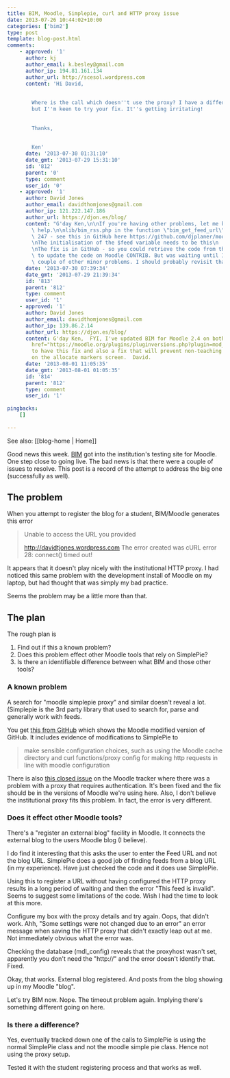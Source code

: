 ```yaml
---
title: BIM, Moodle, Simplepie, curl and HTTP proxy issue
date: 2013-07-26 10:44:02+10:00
categories: ['bim2']
type: post
template: blog-post.html
comments:
    - approved: '1'
      author: kj
      author_email: k.besley@gmail.com
      author_ip: 194.81.161.134
      author_url: http://scesol.wordpress.com
      content: 'Hi David,
    
    
        Where is the call which doesn''t use the proxy? I have a different issue to you,
        but I''m keen to try your fix. It''s getting irritating!
    
    
        Thanks,
    
    
        Ken'
      date: '2013-07-30 01:31:10'
      date_gmt: '2013-07-29 15:31:10'
      id: '812'
      parent: '0'
      type: comment
      user_id: '0'
    - approved: '1'
      author: David Jones
      author_email: davidthomjones@gmail.com
      author_ip: 121.222.147.186
      author_url: https://djon.es/blog/
      content: "G'day Ken,\n\nIf you're having other problems, let me know.  Happy to\
        \ help.\n\nlib/bim_rss.php in the function \"bim_get_feed_url\" - around line\
        \ 247 - see this in GitHub here https://github.com/djplaner/moodle-mod_bim/blob/MOODLE_24_STABLE/lib/bim_rss.php\n\
        \nThe initialisation of the $feed variable needs to be this\n    $feed = new moodle_simplepie();\n\
        \nThe fix is in GitHub - so you could retrieve the code from there.  I also need\
        \ to update the code on Moodle CONTRIB. But was waiting until I investigated a\
        \ couple of other minor problems. I should probably revisit that.\n\nDavid."
      date: '2013-07-30 07:39:34'
      date_gmt: '2013-07-29 21:39:34'
      id: '813'
      parent: '812'
      type: comment
      user_id: '1'
    - approved: '1'
      author: David Jones
      author_email: davidthomjones@gmail.com
      author_ip: 139.86.2.14
      author_url: https://djon.es/blog/
      content: G'day Ken,  FYI, I've updated BIM for Moodle 2.4 on both Github and <a
        href="https://moodle.org/plugins/pluginversions.php?plugin=mod_bim" rel="nofollow">CONTRIB</a>
        to have this fix and also a fix that will prevent non-teaching staff showing up
        on the allocate markers screen.  David.
      date: '2013-08-01 11:05:35'
      date_gmt: '2013-08-01 01:05:35'
      id: '814'
      parent: '812'
      type: comment
      user_id: '1'
    
pingbacks:
    []
    
---
```


See also: [[blog-home | Home]]

Good news this week. [BIM](/blog2/research/bam-blog-aggregation-management/) got into the institution's testing site for Moodle. One step close to going live. The bad news is that there were a couple of issues to resolve. This post is a record of the attempt to address the big one (successfully as well).

## The problem

When you attempt to register the blog for a student, BIM/Moodle generates this error

> Unable to access the URL you provided
> 
> http://davidtjones.wordpress.com The error created was cURL error 28: connect() timed out!

It appears that it doesn't play nicely with the institutional HTTP proxy. I had noticed this same problem with the development install of Moodle on my laptop, but had thought that was simply my bad practice.

Seems the problem may be a little more than that.

## The plan

The rough plan is

1. Find out if this a known problem?
2. Does this problem effect other Moodle tools that rely on SimplePie?
3. Is there an identifiable difference between what BIM and those other tools?

### A known problem

A search for "moodle simplepie proxy" and similar doesn't reveal a lot. (Simplepie is the 3rd party library that used to search for, parse and generally work with feeds.

You get [this from GitHub](https://github.com/moodle/moodle/blob/master/lib/simplepie/moodle_simplepie.php) which shows the Moodle modified version of GitHub. It includes evidence of modifications to SimplePie to

> make sensible configuration choices, such as using the Moodle cache directory and curl functions/proxy config for making http requests in line with moodle configuration

There is also [this closed issue](https://tracker.moodle.org/browse/MDL-30648) on the Moodle tracker where there was a problem with a proxy that requires authentication. It's been fixed and the fix should be in the versions of Moodle we're using here. Also, I don't believe the institutional proxy fits this problem. In fact, the error is very different.

### Does it effect other Moodle tools?

There's a "register an external blog" facility in Moodle. It connects the external blog to the users Moodle blog (I believe).

I do find it interesting that this asks the user to enter the Feed URL and not the blog URL. SimplePie does a good job of finding feeds from a blog URL (in my experience). Have just checked the code and it does use SimplePie.

Using this to register a URL without having configured the HTTP proxy results in a long period of waiting and then the error "This feed is invalid". Seems to suggest some limitations of the code. Wish I had the time to look at this more.

Configure my box with the proxy details and try again. Oops, that didn't work. Ahh, "Some settings were not changed due to an error" an error message when saving the HTTP proxy that didn't exactly leap out at me. Not immediately obvious what the error was.

Checking the database (mdl\_config) reveals that the proxyhost wasn't set, apparently you don't need the "http://" and the error doesn't identify that. Fixed.

Okay, that works. External blog registered. And posts from the blog showing up in my Moodle "blog".

Let's try BIM now. Nope. The timeout problem again. Implying there's something different going on here.

### Is there a difference?

Yes, eventually tracked down one of the calls to SimplePie is using the normal SimplePie class and not the moodle simple pie class. Hence not using the proxy setup.

Tested it with the student registering process and that works as well.